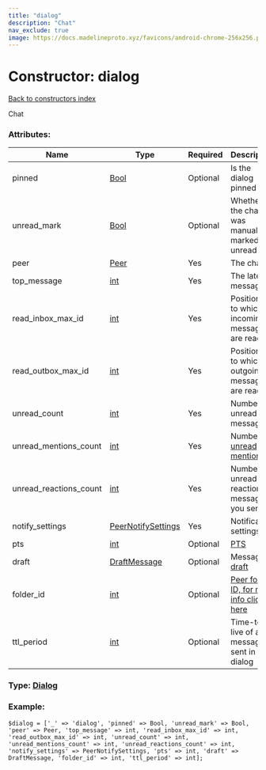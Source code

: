 ```yaml
---
title: "dialog"
description: "Chat"
nav_exclude: true
image: https://docs.madelineproto.xyz/favicons/android-chrome-256x256.png
---
```

# Constructor: dialog  
[Back to constructors index](/API_docs/constructors/index.html)



Chat

### Attributes:

| Name     |    Type       | Required | Description |
|----------|---------------|----------|-------------|
|pinned|[Bool](/API_docs/types/Bool.html) | Optional|Is the dialog pinned|
|unread\_mark|[Bool](/API_docs/types/Bool.html) | Optional|Whether the chat was manually marked as unread|
|peer|[Peer](/API_docs/types/Peer.html) | Yes|The chat|
|top\_message|[int](/API_docs/types/int.html) | Yes|The latest message ID|
|read\_inbox\_max\_id|[int](/API_docs/types/int.html) | Yes|Position up to which all incoming messages are read.|
|read\_outbox\_max\_id|[int](/API_docs/types/int.html) | Yes|Position up to which all outgoing messages are read.|
|unread\_count|[int](/API_docs/types/int.html) | Yes|Number of unread messages|
|unread\_mentions\_count|[int](/API_docs/types/int.html) | Yes|Number of [unread mentions](https://core.telegram.org/api/mentions)|
|unread\_reactions\_count|[int](/API_docs/types/int.html) | Yes|Number of unread reactions to messages you sent|
|notify\_settings|[PeerNotifySettings](/API_docs/types/PeerNotifySettings.html) | Yes|Notification settings|
|pts|[int](/API_docs/types/int.html) | Optional|[PTS](https://core.telegram.org/api/updates)|
|draft|[DraftMessage](/API_docs/types/DraftMessage.html) | Optional|Message [draft](https://core.telegram.org/api/drafts)|
|folder\_id|[int](/API_docs/types/int.html) | Optional|[Peer folder ID, for more info click here](https://core.telegram.org/api/folders#peer-folders)|
|ttl\_period|[int](/API_docs/types/int.html) | Optional|Time-to-live of all messages sent in this dialog|



### Type: [Dialog](/API_docs/types/Dialog.html)


### Example:

```
$dialog = ['_' => 'dialog', 'pinned' => Bool, 'unread_mark' => Bool, 'peer' => Peer, 'top_message' => int, 'read_inbox_max_id' => int, 'read_outbox_max_id' => int, 'unread_count' => int, 'unread_mentions_count' => int, 'unread_reactions_count' => int, 'notify_settings' => PeerNotifySettings, 'pts' => int, 'draft' => DraftMessage, 'folder_id' => int, 'ttl_period' => int];
```  
